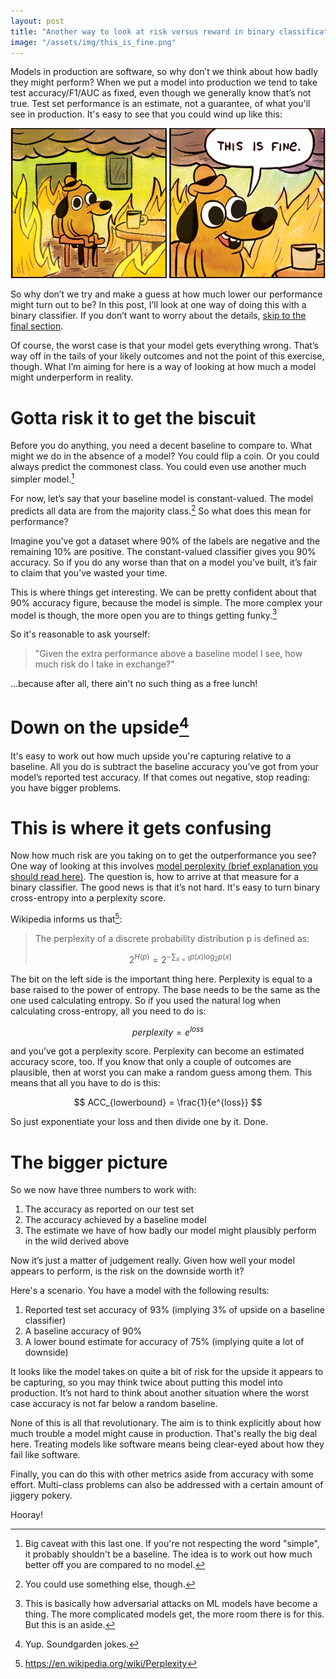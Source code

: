 ```yaml
---
layout: post
title: "Another way to look at risk versus reward in binary classification"
image: "/assets/img/this_is_fine.png"
---
```


Models in production are software, so why don’t we think about how badly they might perform? When we put a model into production we tend to take test accuracy/F1/AUC as fixed, even though we generally know that’s not true. Test set performance is an estimate, not a guarantee, of what you'll see in production. It's easy to see that you could wind up like this: 

<script type="text/javascript" async src="https://cdnjs.cloudflare.com/ajax/libs/mathjax/2.7.5/MathJax.js?config=TeX-MML-AM_CHTML"></script>
<img src="/assets/img/this_is_fine.png" width="800" />

So why don’t we try and make a guess at how much lower our performance might turn out to be? In this post, I’ll look at one way of doing this with a binary classifier. If you don’t want to worry about the details, [skip to the final section](#the-bigger-picture).

Of course, the worst case is that your model gets everything wrong. That’s way off in the tails of your likely outcomes and not the point of this exercise, though. What I’m aiming for here is a way of looking at how much a model might underperform in reality.

# Gotta risk it to get the biscuit

Before you do anything, you need a decent baseline to compare to. What might we do in the absence of a model? You could flip a coin. Or you could always predict the commonest class. You could even use another much simpler model.[^1]

For now, let’s say that your baseline model is constant-valued. The model predicts all data are from the majority class.[^2] So what does this mean for performance?

Imagine you’ve got a dataset where 90% of the labels are negative and the remaining 10% are positive. The constant-valued classifier gives you 90% accuracy. So if you do any worse than that on a model you’ve built, it’s fair to claim that you’ve wasted your time.

This is where things get interesting. We can be pretty confident about that 90% accuracy figure, because the model is simple. The more complex your model is though, the more open you are to things getting funky.[^4] 

So it's reasonable to ask yourself: 

> "Given the extra performance above a baseline model I see, how much risk do I take in exchange?"

...because after all, there ain't no such thing as a free lunch!

# Down on the upside[^5]

It's easy to work out how much upside you're capturing relative to a baseline. All you do is subtract the baseline accuracy you’ve got from your model’s reported test accuracy. If that comes out negative, stop reading: you have bigger problems.

# This is where it gets confusing

Now how much risk are you taking on to get the outperformance you see? One way of looking at this involves [model perplexity (brief explanation you should read here)](https://breakitdownto.earth/2019/06/12/Automated_Mistakes_with_AutoML.html#confused-yet). The question is, how to arrive at that measure for a binary classifier. The good news is that it’s not hard. It's easy to turn binary cross-entropy into a perplexity score.

Wikipedia informs us that[^6]:

> The perplexity of a discrete probability distribution p is defined as:
>
> $$2^{H(p)}=2^{-\sum _{x=1} p(x)\log _{2}p(x)}$$

The bit on the left side is the important thing here. Perplexity is equal to a base raised to the power of entropy. The base needs to be the same as the one used calculating entropy. So if you used the natural log when calculating cross-entropy, all you need to do is:

$$ perplexity = e^{loss} $$

and you’ve got a perplexity score. Perplexity can become an estimated accuracy score, too. If you know that only a couple of outcomes are plausible, then at worst you can make a random guess among them. This means that all you have to do is this:

$$ ACC_{lowerbound} = \frac{1}{e^{loss}} $$

So just exponentiate your loss and then divide one by it. Done.

# The bigger picture

So we now have three numbers to work with:

1. The accuracy as reported on our test set
2. The accuracy achieved by a baseline model
3. The estimate we have of how badly our model might plausibly perform in the wild derived above

Now it’s just a matter of judgement really. Given how well your model appears to perform, is the risk on the downside worth it?

Here's a scenario. You have a model with the following results:

1. Reported test set accuracy of 93% (implying 3% of upside on a baseline classifier)
2. A baseline accuracy of 90%
3. A lower bound estimate for accuracy of 75% (implying quite a lot of downside)

It looks like the model takes on quite a bit of risk for the upside it appears to be capturing, so you may think twice about putting this model into production. It’s not hard to think about another situation where the worst case accuracy is not far below a random baseline.

None of this is all that revolutionary. The aim is to think explicitly about how much trouble a model might cause in production. That's really the big deal here. Treating models like software means being clear-eyed about how they fail like software.

Finally, you can do this with other metrics aside from accuracy with some effort. Multi-class problems can also be addressed with a certain amount of jiggery pokery.

Hooray!


[^1]: Big caveat with this last one. If you're not respecting the word "simple", it probably shouldn't be a baseline. The idea is to work out how much better off you are compared to no model.
[^2]: You could use something else, though.
[^3]: Sure, it might not. 
[^4]: This is basically how adversarial attacks on ML models have become a thing. The more complicated models get, the more room there is for this. But this is an aside.
[^5]: Yup. Soundgarden jokes.
[^6]: https://en.wikipedia.org/wiki/Perplexity